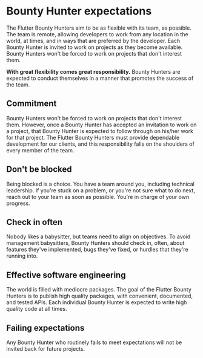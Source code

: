 # Bounty Hunter expectations
The Flutter Bounty Hunters aim to be as flexible with its team, as possible. The team is remote, allowing developers to work from any location in the world, at times, and in ways that are preferred by the developer. Each Bounty Hunter is invited to work on projects as they become available. Bounty Hunters won't be forced to work on projects that don't interest them.

**With great flexibility comes great responsibility.** Bounty Hunters are expected to conduct themselves in a manner that promotes the success of the team.

## **Commitment**
Bounty Hunters won't be forced to work on projects that don't interest them. However, once a Bounty Hunter has accepted an invitation to work on a project, that Bounty Hunter is expected to follow through on his/her work for that project. The Flutter Bounty Hunters must provide dependable development for our clients, and this responsibility falls on the shoulders of every member of the team.

## **Don't be blocked**
Being blocked is a choice. You have a team around you, including technical leadership. If you're stuck on a problem, or you're not sure what to do next, reach out to your team as soon as possible. You're in charge of your own progress.

## **Check in often**
Nobody likes a babysitter, but teams need to align on objectives. To avoid management babysitters, Bounty Hunters should check in, often, about features they've implemented, bugs they've fixed, or hurdles that they're running into.

## **Effective software engineering**
The world is filled with mediocre packages. The goal of the Flutter Bounty Hunters is to publish high quality packages, with convenient, documented, and tested APIs. Each individual Bounty Hunter is expected to write high quality code at all times.

## **Failing expectations**
Any Bounty Hunter who routinely fails to meet expectations will not be invited back for future projects.
